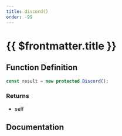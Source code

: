 ```yaml
---
title: discord()
order: -99
---
```


# {{ $frontmatter.title }}

## Function Definition

```ts
const result = new protected Discord();
```

### Returns

* self

## Documentation

<!--@include: ./parts/discord.md-->
